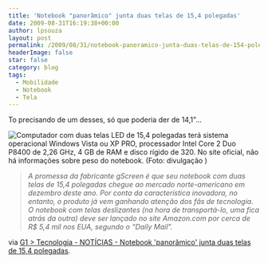 ```yaml
---
title: 'Notebook "panorâmico" junta duas telas de 15,4 polegadas'
date: 2009-08-31T16:19:38+00:00
author: lpsouza
layout: post
permalink: /2009/08/31/notebook-panoramico-junta-duas-telas-de-154-polegadas/
headerImage: false
star: false
category: blog
tags:
  - Mobilidade
  - Notebook
  - Tela
---
```

To precisando de um desses, só que poderia der de 14,1"...

![Computador com duas telas LED de 15,4 polegadas terá sistema operacional Windows Vista ou XP PRO, processador Intel Core 2 Duo P8400 de 2,26 GHz, 4 GB de RAM e disco rígido de 320. No site oficial, não há informações sobre peso do notebook. (Foto: divulgação )](wp-content/upload/2009/08/021809638-FMM00.jpg)

> _A promessa da fabricante gScreen é que seu notebook com duas telas de 15,4 polegadas chegue ao mercado norte-americano em dezembro deste ano. Por conta da característica inovadora, no entanto, o produto já vem ganhando atenção dos fãs de tecnologia. O notebook com telas deslizantes (na hora de transportá-lo, uma fica atrás da outra) deve ser lançado no site Amazon.com por cerca de R$ 5,4 mil nos EUA, segundo o “Daily Mail”._
  
via [G1 > Tecnologia - NOTÍCIAS - Notebook 'panorâmico' junta duas telas de 15,4 polegadas](http://g1.globo.com/Noticias/Tecnologia/0,,MUL1287081-6174,00.html).
